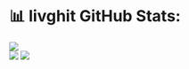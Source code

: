 # 📊 livghit GitHub Stats:
![](https://github-readme-stats.vercel.app/api/top-langs/?username=livghit&theme=tokyonight&hide_border=true&include_all_commits=false&count_private=false&layout=compact)
<br/>
![](https://github-readme-stats.vercel.app/api?username=livghit&theme=tokyonight&hide_border=true&include_all_commits=true&count_private=false)
![](https://github-readme-streak-stats.herokuapp.com/?user=livghit&theme=tokyonight&hide_border=true)<br/>

